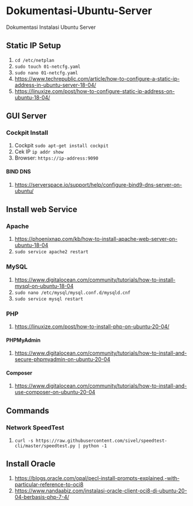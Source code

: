 # Dokumentasi-Ubuntu-Server

Dokumentasi Instalasi Ubuntu Server

## Static IP Setup

1. `cd /etc/netplan`
2. `sudo touch 01-netcfg.yaml`
3. `sudo nano 01-netcfg.yaml`
4. <https://www.techrepublic.com/article/how-to-configure-a-static-ip-address-in-ubuntu-server-18-04/>
5. <https://linuxize.com/post/how-to-configure-static-ip-address-on-ubuntu-18-04/>

## GUI Server

### Cockpit Install

1. Cockpit `sudo apt-get install cockpit`
2. Cek IP `ip addr show`
3. Browser: `https://ip-address:9090`

#### BIND DNS

1. <https://serverspace.io/support/help/configure-bind9-dns-server-on-ubuntu/>

## Install web Service

### Apache

1. <https://phoenixnap.com/kb/how-to-install-apache-web-server-on-ubuntu-18-04>
2. `sudo service apache2 restart`

### MySQL

1. <https://www.digitalocean.com/community/tutorials/how-to-install-mysql-on-ubuntu-18-04>
2. `sudo nano /etc/mysql/mysql.conf.d/mysqld.cnf`
3. `sudo service mysql restart`

### PHP

1. <https://linuxize.com/post/how-to-install-php-on-ubuntu-20-04/>

#### PHPMyAdmin

1. <https://www.digitalocean.com/community/tutorials/how-to-install-and-secure-phpmyadmin-on-ubuntu-20-04>

#### Composer

1. <https://www.digitalocean.com/community/tutorials/how-to-install-and-use-composer-on-ubuntu-20-04>

## Commands

### Network SpeedTest

1. `curl -s https://raw.githubusercontent.com/sivel/speedtest-cli/master/speedtest.py | python -1`

## Install Oracle

1. <https://blogs.oracle.com/opal/pecl-install-prompts-explained,-with-particular-reference-to-oci8>
2. <https://www.nandaabiz.com/instalasi-oracle-client-oci8-di-ubuntu-20-04-berbasis-php-7-4/>
